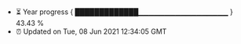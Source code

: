 - ⏳ Year progress { █████████████▁▁▁▁▁▁▁▁▁▁▁▁▁▁▁▁▁ } 43.43 %
- ⏰ Updated on Tue, 08 Jun 2021 12:34:05 GMT

